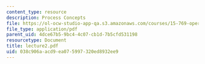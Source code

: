 ```yaml
---
content_type: resource
description: Process Concepts
file: https://ol-ocw-studio-app-qa.s3.amazonaws.com/courses/15-769-operations-strategy-spring-2003/038c906aacd9ea075997320ed8932ee9_lecture2.pdf
file_type: application/pdf
parent_uid: 4dce67b5-9bc4-4c07-cb1d-7b5cfd531198
resourcetype: Document
title: lecture2.pdf
uid: 038c906a-acd9-ea07-5997-320ed8932ee9
---
```

